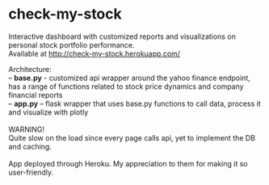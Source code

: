# check-my-stock
Interactive dashboard with customized reports and visualizations on personal stock portfolio performance. <br>
Available at http://check-my-stock.herokuapp.com/ <br>

Architecture: <br>
 – **base.py** - customized api wrapper around the yahoo finance endpoint, has a range of functions related to stock price dynamics and company financial reports <br>
 – **app.py** – flask wrapper that uses base.py functions to call data, process it and visualize with plotly <br>
<br>
WARNING!<br>
Quite slow on the load since every page calls api, yet to implement the DB and caching. <br>
<br>
App deployed through Heroku. My appreciation to them for making it so user-friendly.<br>
